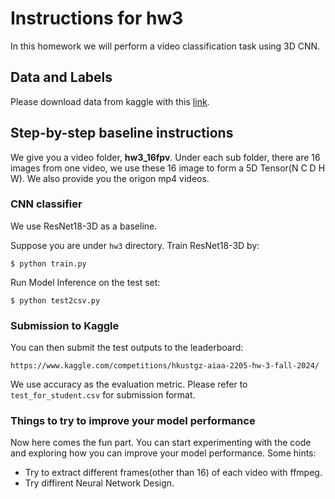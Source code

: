 # Instructions for hw3

In this homework we will perform a video classification task using 3D CNN.

## Data and Labels

Please download data from kaggle with this [link](https://www.kaggle.com/competitions/hkustgz-aiaa-2205-hw-3-fall-2024/data).

## Step-by-step baseline instructions

We give you a video folder, **hw3_16fpv**. Under each sub folder, there are 16 images from one video, we use these 16 image to form a 5D Tensor(N C D H W). We also provide you the origon mp4 videos.

### CNN classifier

We use ResNet18-3D as a baseline.

Suppose you are under `hw3` directory. Train ResNet18-3D by:

```
$ python train.py
```

Run Model Inference on the test set:

```
$ python test2csv.py
```


### Submission to Kaggle

You can then submit the test outputs to the leaderboard:

```
https://www.kaggle.com/competitions/hkustgz-aiaa-2205-hw-3-fall-2024/
```

We use accuracy as the evaluation metric. Please refer to `test_for_student.csv` for submission format.

### Things to try to improve your model performance

Now here comes the fun part. You can start experimenting with the code and exploring how you can improve your model performance. Some hints:

+ Try to extract different frames(other than 16) of each video with ffmpeg.
+ Try diffirent Neural Network Design.



